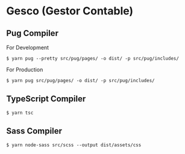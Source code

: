# Gesco (Gestor Contable)

## Pug Compiler

For Development
```shell
$ yarn pug --pretty src/pug/pages/ -o dist/ -p src/pug/includes/
```

For Production
```shell
$ yarn pug src/pug/pages/ -o dist/ -p src/pug/includes/
```

## TypeScript Compiler

```shell
$ yarn tsc
```

## Sass Compiler

```shell
$ yarn node-sass src/scss --output dist/assets/css
```